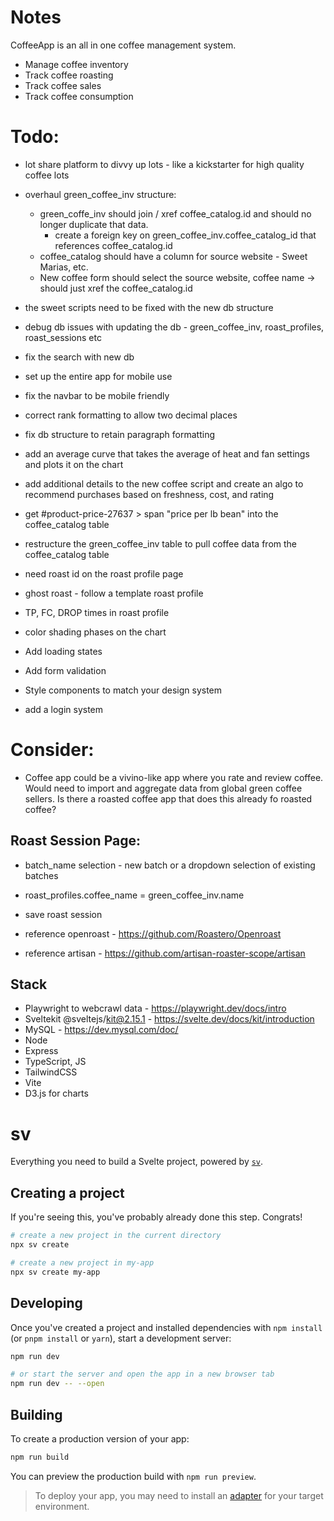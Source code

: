 # Notes

CoffeeApp is an all in one coffee management system.

- Manage coffee inventory
- Track coffee roasting
- Track coffee sales
- Track coffee consumption

# Todo:

- lot share platform to divvy up lots - like a kickstarter for high quality coffee lots
- overhaul green_coffee_inv structure:
  - green_coffe_inv should join / xref coffee_catalog.id and should no longer duplicate that data.
    - create a foreign key on green_coffee_inv.coffee_catalog_id that references coffee_catalog.id
  - coffee_catalog should have a column for source website - Sweet Marias, etc.
  - New coffee form should select the source website, coffee name -> should just xref the coffee_catalog.id
- the sweet scripts need to be fixed with the new db structure
- debug db issues with updating the db - green_coffee_inv, roast_profiles, roast_sessions etc
- fix the search with new db
- set up the entire app for mobile use
- fix the navbar to be mobile friendly
- correct rank formatting to allow two decimal places
- fix db structure to retain paragraph formatting
- add an average curve that takes the average of heat and fan settings and plots it on the chart
- add additional details to the new coffee script and create an algo to recommend purchases based on freshness, cost, and rating
- get #product-price-27637 > span "price per lb bean" into the coffee_catalog table
- restructure the green_coffee_inv table to pull coffee data from the coffee_catalog table
- need roast id on the roast profile page
- ghost roast - follow a template roast profile
- TP, FC, DROP times in roast profile
- color shading phases on the chart

- Add loading states
- Add form validation
- Style components to match your design system
- add a login system

# Consider:

- Coffee app could be a vivino-like app where you rate and review coffee. Would need to import and aggregate data from global green coffee sellers. Is there a roasted coffee app that does this already fo roasted coffee?

## Roast Session Page:

- batch_name selection - new batch or a dropdown selection of existing batches
- roast_profiles.coffee_name = green_coffee_inv.name
- save roast session

- reference openroast - https://github.com/Roastero/Openroast
- reference artisan - https://github.com/artisan-roaster-scope/artisan

## Stack

- Playwright to webcrawl data - https://playwright.dev/docs/intro
- Sveltekit @sveltejs/kit@2.15.1 - https://svelte.dev/docs/kit/introduction
- MySQL - https://dev.mysql.com/doc/
- Node
- Express
- TypeScript, JS
- TailwindCSS
- Vite
- D3.js for charts

# sv

Everything you need to build a Svelte project, powered by [`sv`](https://github.com/sveltejs/cli).

## Creating a project

If you're seeing this, you've probably already done this step. Congrats!

```bash
# create a new project in the current directory
npx sv create

# create a new project in my-app
npx sv create my-app
```

## Developing

Once you've created a project and installed dependencies with `npm install` (or `pnpm install` or `yarn`), start a development server:

```bash
npm run dev

# or start the server and open the app in a new browser tab
npm run dev -- --open
```

## Building

To create a production version of your app:

```bash
npm run build
```

You can preview the production build with `npm run preview`.

> To deploy your app, you may need to install an [adapter](https://svelte.dev/docs/kit/adapters) for your target environment.

